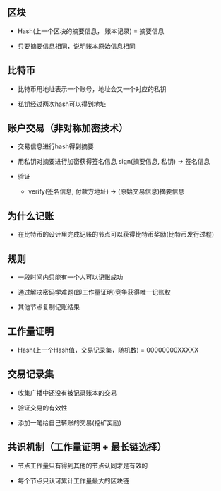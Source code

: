 ## 区块

- Hash(上一个区块的摘要信息， 账本记录) = 摘要信息

- 只要摘要信息相同，说明账本原始信息相同



## 比特币

- 比特币用地址表示一个账号，地址会又一个对应的私钥

- 私钥经过两次hash可以得到地址



## 账户交易（非对称加密技术）

- 交易信息进行hash得到摘要

- 用私钥对摘要进行加密获得签名信息 sign(摘要信息, 私钥) -> 签名信息

- 验证

	- verify(签名信息, 付款方地址) -> (原始交易信息)摘要信息
	
	

## 为什么记账

- 在比特币的设计里完成记账的节点可以获得比特币奖励(比特币发行过程)



## 规则

- 一段时间内只能有一个人可以记账成功

- 通过解决密码学难题(即工作量证明)竞争获得唯一记账权

- 其他节点复制记账结果



## 工作量证明

- Hash(上一个Hash值，交易记录集，随机数) = 00000000XXXXX


## 交易记录集

- 收集广播中还没有被记录账本的交易

- 验证交易的有效性

- 添加一笔给自己转账的交易(挖矿奖励)


## 共识机制（工作量证明 + 最长链选择）

- 节点工作量只有得到其他的节点认同才是有效的

- 每个节点只认可累计工作量最大的区块链





